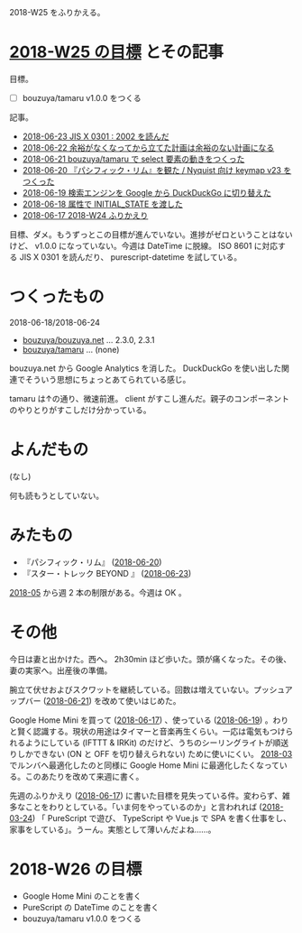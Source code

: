 2018-W25 をふりかえる。

# [2018-W25 の目標][2018-06-17] とその記事

目標。

- ☐ bouzuya/tamaru v1.0.0 をつくる

記事。

- [2018-06-23 JIS X 0301 : 2002 を読んだ][2018-06-23]
- [2018-06-22 余裕がなくなってから立てた計画は余裕のない計画になる][2018-06-22]
- [2018-06-21 bouzuya/tamaru で select 要素の動きをつくった][2018-06-21]
- [2018-06-20 『パシフィック・リム』を観た / Nyquist 向け keymap v23 をつくった][2018-06-20]
- [2018-06-19 検索エンジンを Google から DuckDuckGo に切り替えた][2018-06-19]
- [2018-06-18 属性で INITIAL_STATE を渡した][2018-06-18]
- [2018-06-17 2018-W24 ふりかえり][2018-06-17]

目標、ダメ。もうずっとこの目標が進んでいない。進捗がゼロということはないけど、 v1.0.0 になっていない。今週は DateTime に脱線。 ISO 8601 に対応する JIS X 0301 を読んだり、 purescript-datetime を試している。

# つくったもの

2018-06-18/2018-06-24

- [bouzuya/bouzuya.net][] ... 2.3.0, 2.3.1
- [bouzuya/tamaru][] ... (none)

bouzuya.net から Google Analytics を消した。 DuckDuckGo を使い出した関連でそういう思想にちょっとあてられている感じ。

tamaru は↑の通り、微速前進。 client がすこし進んだ。親子のコンポーネントのやりとりがすこしだけ分かっている。

# よんだもの

(なし)

何も読もうとしていない。

# みたもの

- 『パシフィック・リム』 ([2018-06-20][])
- 『スター・トレック BEYOND 』 ([2018-06-23][])

[2018-05][2018-04-30] から週 2 本の制限がある。今週は OK 。

# その他

今日は妻と出かけた。西へ。 2h30min ほど歩いた。頭が痛くなった。その後、妻の実家へ。出産後の準備。

腕立て伏せおよびスクワットを継続している。回数は増えていない。プッシュアップバー ([2018-06-21][]) を改めて使いはじめた。

Google Home Mini を買って ([2018-06-17][]) 、使っている ([2018-06-19][]) 。わりと賢く認識する。現状の用途はタイマーと音楽再生くらい。一応は電気もつけられるようにしている (IFTTT & IRKit) のだけど、うちのシーリングライトが順送りしかできない (ON と OFF を切り替えられない) ために使いにくい。 [2018-03][2018-03-31] でルンバへ最適化したのと同様に Google Home Mini に最適化したくなっている。このあたりを改めて来週に書く。

先週のふりかえり ([2018-06-17][]) に書いた目標を見失っている件。変わらず、雑多なことをわりとしている。「いま何をやっているのか」と言われれば ([2018-03-24][]) 「 PureScript で遊び、 TypeScript や Vue.js で SPA を書く仕事をし、家事をしている」。うーん。実態として薄いんだよね……。

# 2018-W26 の目標

- Google Home Mini のことを書く
- PureScript の DateTime のことを書く
- bouzuya/tamaru v1.0.0 をつくる

[2018-03-24]: https://blog.bouzuya.net/2018/03/24/
[2018-03-31]: https://blog.bouzuya.net/2018/03/31/
[2018-04-30]: https://blog.bouzuya.net/2018/04/30/
[2018-06-17]: https://blog.bouzuya.net/2018/06/17/
[2018-06-18]: https://blog.bouzuya.net/2018/06/18/
[2018-06-19]: https://blog.bouzuya.net/2018/06/19/
[2018-06-20]: https://blog.bouzuya.net/2018/06/20/
[2018-06-21]: https://blog.bouzuya.net/2018/06/21/
[2018-06-22]: https://blog.bouzuya.net/2018/06/22/
[2018-06-23]: https://blog.bouzuya.net/2018/06/23/
[bouzuya/bouzuya.net]: https://github.com/bouzuya/bouzuya.net
[bouzuya/tamaru]: https://github.com/bouzuya/tamaru
